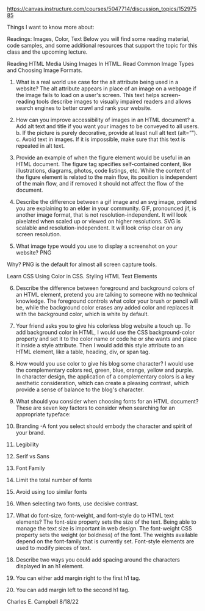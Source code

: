 https://canvas.instructure.com/courses/5047714/discussion_topics/15297585


Things I want to know more about:

Readings: Images, Color, Text
Below you will find some reading material, code samples, and some additional resources that support the topic for this class and the upcoming lecture.

Reading
HTML Media
Using Images In HTML. Read Common Image Types and Choosing Image Formats.

1. What is a real world use case for the alt attribute being used in a website?
 The alt attribute appears in place of an image on a webpage if the image fails to load on a user's screen. This text helps screen-reading tools describe images to visually impaired readers and allows search engines to better crawl and rank your website.

2. How can you improve accessibility of images in an HTML document?
a. Add alt text and title if you want your images to be conveyed to all users.
b. If the picture is purely decorative, provide at least null alt text (alt=””).
c. Avoid text in images. If it is impossible, make sure that this text is repeated in alt text.

3. Provide an example of when the figure element would be useful in an HTML document.
The figure tag specifies self-contained content, like illustrations, diagrams, photos, code listings, etc. While the content of the figure element is related to the main flow, its position is independent of the main flow, and if removed it should not affect the flow of the document.

4. Describe the difference between a gif image and an svg image, pretend you are explaining to an elder in your community.
GIF, pronounced jif, is another image format, that is not resolution-independent. It will look pixelated when scaled up or viewed on higher resolutions. SVG is scalable and resolution-independent. It will look crisp clear on any screen resolution.

5. What image type would you use to display a screenshot on your website?
PNG 

Why?
PNG is the default for almost all screen capture tools. 

Learn CSS
Using Color in CSS. Styling HTML Text Elements

6.  Describe the difference between foreground and background colors of an HTML element, pretend you are talking to someone with no technical knowledge.
The foreground controls what color your brush or pencil will be, while the background color erases any added color and replaces it with the background color, which is white by default.

7. Your friend asks you to give his colorless blog website a touch up. 
To add background color in HTML, I would use the CSS background-color property and set it to the color name or code he or she wants and place it inside a style attribute. Then I would add this style attribute to an HTML element, like a table, heading, div, or span tag.

8. How would you use color to give his blog some character?
I would use the complementary colors red, green, blue, orange, yellow and purple. In character design, the application of a complementary colors is a key aesthetic consideration, which can create a pleasing contrast, which provide a sense of balance to the blog's character.

9.  What should you consider when choosing fonts for an HTML document?
These are seven key factors to consider when searching for an appropriate typeface:
1. Branding -A font you select should embody the character and spirit of your brand.
2. Legibility
3. Serif vs Sans
4. Font Family
5. Limit the total number of fonts
6. Avoid using too similar fonts
7. When selecting two fonts, use decisive contrast.

10.  What do font-size, font-weight, and font-style do to HTML text elements?
The font-size property sets the size of the text. Being able to manage the text size is important in web design.  The font-weight CSS property sets the weight (or boldness) of the font. The weights available depend on the font-family that is currently set. Font-style elements are used to modify pieces of text.

11. Describe two ways you could add spacing around the characters displayed in an h1 element.
1. You can either add margin right to the first h1 tag. 
2. You can add margin left to the second h1 tag. 

Charles E. Campbell
8/18/22